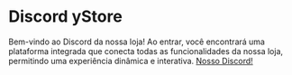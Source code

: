 # Discord yStore

Bem-vindo ao Discord da nossa loja! Ao entrar, você encontrará uma plataforma integrada que conecta todas as funcionalidades da nossa loja, permitindo uma experiência dinâmica e interativa.
<a href="https://discord.gg/Ss48uMueNE">Nosso Discord!</a>